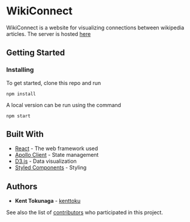 # WikiConnect

WikiConnect is a website for visualizing connections between wikipedia articles.
The server is hosted [here](https://github.com/kenttoku/wiki-connect-server)

## Getting Started

### Installing

To get started, clone this repo and run 
```
npm install
```
A local version can be run using the command
```
npm start
```

## Built With

* [React](https://reactjs.org/) - The web framework used
* [Apollo Client](https://www.apollographql.com/docs/react/) - State management
* [D3.js](https://d3js.org/) - Data visualization
* [Styled Components](https://www.styled-components.com/) - Styling

## Authors

* **Kent Tokunaga** - [kenttoku](https://github.com/kenttoku)

See also the list of [contributors](https://github.com/kenttoku/wiki-connect/contributors) who participated in this project.
